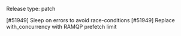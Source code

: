 Release type: patch

[#51949] Sleep on errors to avoid race-conditions
[#51949] Replace with_concurrency with RAMQP prefetch limit
